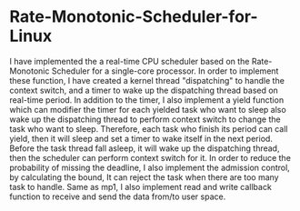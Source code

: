 # Rate-Monotonic-Scheduler-for-Linux
I have implemented the a real-time CPU scheduler based on the Rate-Monotonic Scheduler for a single-core processor. In order to implement these function, I have created a kernel thread "dispatching" to handle the context switch, and a timer to wake up the dispatching thread based on real-time period. In addition to the timer, I also implement a yield function which can modifier the timer for each yielded task who want to sleep also wake up the dispatching thread to perform context switch to change the task who want to sleep. Therefore, each task who finish its period can call yield, then it will sleep and set a timer to wake itself in the next period. Before the task thread fall asleep, it will wake up the dispatching thread, then the scheduler can perform context switch for it. In order to reduce the probability of missing the deadline, I also implement the admission control, by calculating the bound, It can reject the task when there are too many task to handle. Same as mp1, I also implement read and write callback function to receive and send the data from/to user space.
